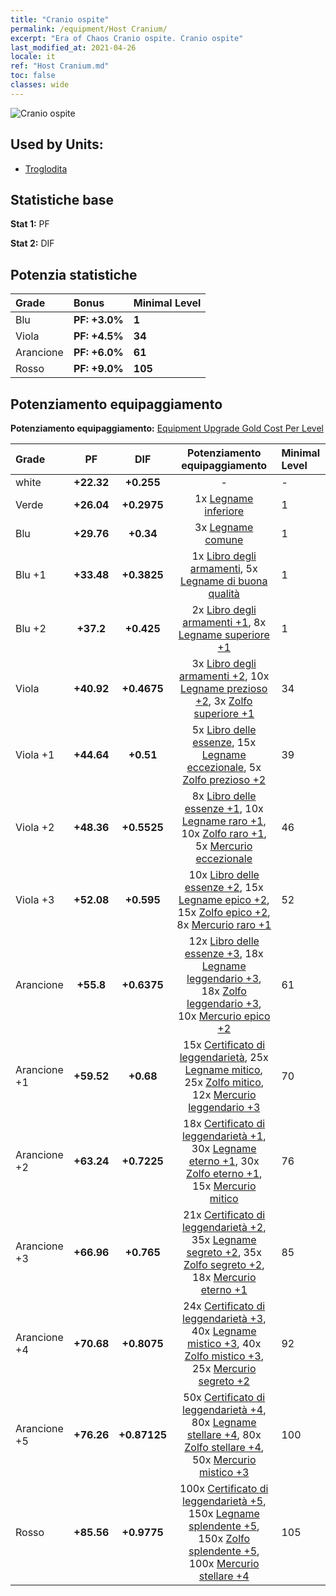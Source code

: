 ```yaml
---
title: "Cranio ospite"
permalink: /equipment/Host Cranium/
excerpt: "Era of Chaos Cranio ospite. Cranio ospite"
last_modified_at: 2021-04-26
locale: it
ref: "Host Cranium.md"
toc: false
classes: wide
---
```


  ![Cranio ospite](/images/e/e_7012.png)

## Used by Units:

* [Troglodita](/it/units/Troglodyte/) 


## Statistiche base
 **Stat 1:** PF

 **Stat 2:** DIF

## Potenzia statistiche

  |     Grade    |   Bonus | Minimal Level | 
  |:-------------|:--------|:--------------| 
  | Blu | **PF: +3.0%** | **1** | 
  | Viola | **PF: +4.5%** | **34** | 
  | Arancione | **PF: +6.0%** | **61** | 
  | Rosso | **PF: +9.0%** | **105** | 


## Potenziamento equipaggiamento
 **Potenziamento equipaggiamento:** [Equipment Upgrade Gold Cost Per Level](/equipment/EquipmentUpgradeCostPerLevel/) 

  |          Grade      | PF | DIF | Potenziamento equipaggiamento | Minimal Level |
  |:--------------------|:---------:|:---------:|:----------------:|:--------------|
  | white | **+22.32** | **+0.255** | - | - |
  | Verde | **+26.04** | **+0.2975** | 1x [Legname inferiore](/ItemsIT/mat_1/) | 1 |
  | Blu | **+29.76** | **+0.34** | 3x [Legname comune](/ItemsIT/mat_7/) | 1 |
  | Blu +1 | **+33.48** | **+0.3825** | 1x [Libro degli armamenti](/ItemsIT/mat_18/), 5x [Legname di buona qualità](/ItemsIT/mat_13/) | 1 |
  | Blu +2 | **+37.2** | **+0.425** | 2x [Libro degli armamenti +1](/ItemsIT/mat_25/), 8x [Legname superiore +1](/ItemsIT/mat_20/) | 1 |
  | Viola | **+40.92** | **+0.4675** | 3x [Libro degli armamenti +2](/ItemsIT/mat_32/), 10x [Legname prezioso +2](/ItemsIT/mat_27/), 3x [Zolfo superiore +1](/ItemsIT/mat_22/) | 34 |
  | Viola +1 | **+44.64** | **+0.51** | 5x [Libro delle essenze](/ItemsIT/mat_39/), 15x [Legname eccezionale](/ItemsIT/mat_34/), 5x [Zolfo prezioso +2](/ItemsIT/mat_29/) | 39 |
  | Viola +2 | **+48.36** | **+0.5525** | 8x [Libro delle essenze +1](/ItemsIT/mat_46/), 10x [Legname raro +1](/ItemsIT/mat_41/), 10x [Zolfo raro +1](/ItemsIT/mat_43/), 5x [Mercurio eccezionale](/ItemsIT/mat_35/) | 46 |
  | Viola +3 | **+52.08** | **+0.595** | 10x [Libro delle essenze +2](/ItemsIT/mat_53/), 15x [Legname epico +2](/ItemsIT/mat_48/), 15x [Zolfo epico +2](/ItemsIT/mat_50/), 8x [Mercurio raro +1](/ItemsIT/mat_42/) | 52 |
  | Arancione | **+55.8** | **+0.6375** | 12x [Libro delle essenze +3](/ItemsIT/mat_60/), 18x [Legname leggendario +3](/ItemsIT/mat_55/), 18x [Zolfo leggendario +3](/ItemsIT/mat_57/), 10x [Mercurio epico +2](/ItemsIT/mat_49/) | 61 |
  | Arancione +1 | **+59.52** | **+0.68** | 15x [Certificato di leggendarietà](/ItemsIT/mat_67/), 25x [Legname mitico](/ItemsIT/mat_62/), 25x [Zolfo mitico](/ItemsIT/mat_64/), 12x [Mercurio leggendario +3](/ItemsIT/mat_56/) | 70 |
  | Arancione +2 | **+63.24** | **+0.7225** | 18x [Certificato di leggendarietà +1](/ItemsIT/mat_74/), 30x [Legname eterno +1](/ItemsIT/mat_69/), 30x [Zolfo eterno +1](/ItemsIT/mat_71/), 15x [Mercurio mitico](/ItemsIT/mat_63/) | 76 |
  | Arancione +3 | **+66.96** | **+0.765** | 21x [Certificato di leggendarietà +2](/ItemsIT/mat_81/), 35x [Legname segreto +2](/ItemsIT/mat_76/), 35x [Zolfo segreto +2](/ItemsIT/mat_78/), 18x [Mercurio eterno +1](/ItemsIT/mat_70/) | 85 |
  | Arancione +4 | **+70.68** | **+0.8075** | 24x [Certificato di leggendarietà +3](/ItemsIT/mat_88/), 40x [Legname mistico +3](/ItemsIT/mat_83/), 40x [Zolfo mistico +3](/ItemsIT/mat_85/), 25x [Mercurio segreto +2](/ItemsIT/mat_77/) | 92 |
  | Arancione +5 | **+76.26** | **+0.87125** | 50x [Certificato di leggendarietà +4](/ItemsIT/mat_95/), 80x [Legname stellare +4](/ItemsIT/mat_90/), 80x [Zolfo stellare +4](/ItemsIT/mat_92/), 50x [Mercurio mistico +3](/ItemsIT/mat_84/) | 100 |
  | Rosso | **+85.56** | **+0.9775** | 100x [Certificato di leggendarietà +5](/ItemsIT/mat_102/), 150x [Legname splendente +5](/ItemsIT/mat_97/), 150x [Zolfo splendente +5](/ItemsIT/mat_99/), 100x [Mercurio stellare +4](/ItemsIT/mat_91/) | 105 |

